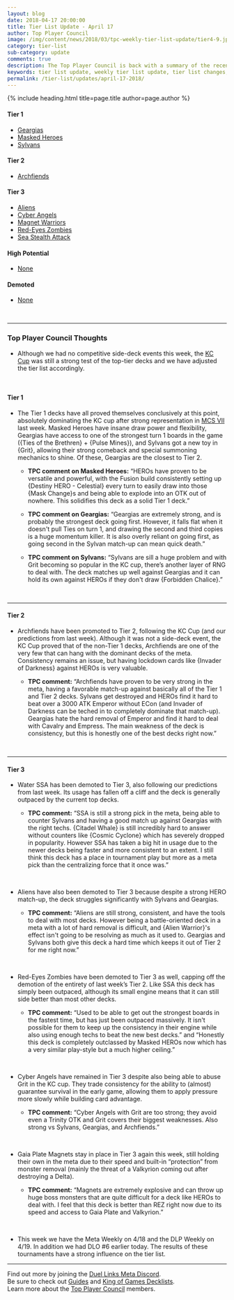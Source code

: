 ```yaml
---
layout: blog
date: 2018-04-17 20:00:00
title: Tier List Update - April 17
author: Top Player Council
image: /img/content/news/2018/03/tpc-weekly-tier-list-update/tier4-9.jpg
category: tier-list
sub-category: update
comments: true
description: The Top Player Council is back with a summary of the recent tier list update. Check out their decisions and reasoning to stay relevant in the current meta. This update includes changes to Archfiends, Destiny HEROs, Masked HEROs and Geargia.
keywords: tier list update, weekly tier list update, tier list changes, buffs, nerfs, april 17 2018
permalink: /tier-list/updates/april-17-2018/
---
```


{% include heading.html title=page.title author=page.author %}

#### Tier 1
- [Geargias](/tier-list/deck-types/geargias)
- [Masked Heroes](/tier-list/deck-types/masked-heroes)
- [Sylvans](/tier-list/deck-types/sylvans/)  

#### Tier 2
- [Archfiends](/tier-list/deck-types/archfiends/) 

#### Tier 3
- [Aliens](/tier-list/deck-types/aliens/) 
- [Cyber Angels](/tier-list/deck-types/cyber-angels/) 
- [Magnet Warriors](/tier-list/deck-types/magnet-warriors/) 
- [Red-Eyes Zombies](/tier-list/deck-types/red-eyes-zombies/) 
- [Sea Stealth Attack](/tier-list/deck-types/sea-stealth-attack/)

#### High Potential
- [None]()

#### Demoted
- [None]()

<br>

---

### Top Player Council Thoughts

* Although we had no competitive side-deck events this week, the [KC Cup](/tournaments/kc-cup/april-2018/report/) was still a strong test of the top-tier decks and we have adjusted the tier list accordingly.   

<br>

#### Tier 1  

* The Tier 1 decks have all proved themselves conclusively at this point, absolutely dominating the KC cup after strong representation in [MCS VII](/tournaments/meta-championship-series/7/report/) last week. Masked Heroes have insane draw power and flexibility, Geargias have access to one of the strongest turn 1 boards in the game ({Ties of the Brethren} + {Pulse Mines}), and Sylvans got a new toy in {Grit}, allowing their strong comeback and special summoning mechanics to shine. Of these, Geargias are the closest to Tier 2.  

    * **TPC comment on Masked Heroes:** “HEROs have proven to be versatile and powerful,  with the Fusion build consistently setting up {Destiny HERO - Celestial} every turn to easily draw into those {Mask Change}s and being able to explode into an OTK out of nowhere. This solidifies this deck as a solid Tier 1 deck.”  

    * **TPC comment on Geargias:** “Geargias are extremely strong, and is probably the strongest deck going first. However, it falls flat when it doesn't pull Ties on turn 1, and drawing the second and third copies is a huge momentum killer. It is also overly reliant on going first, as going second in the Sylvan match-up can mean quick death.”  

    * **TPC comment on Sylvans:** “Sylvans are sill a huge problem and with Grit becoming so popular in the KC cup, there’s another layer of RNG to deal with. The deck matches up well against Geargias and it can hold its own against HEROs if they don't draw {Forbidden Chalice}.”  
    
<br>

---

#### Tier 2  

* Archfiends have been promoted to Tier 2, following the KC Cup (and our predictions from last week). Although it was not a side-deck event, the KC Cup proved that of the non-Tier 1 decks, Archfiends are one of the very few that can hang with the dominant decks of the meta. Consistency remains an issue, but having lockdown cards like {Invader of Darkness} against HEROs is very valuable.  

    * **TPC comment:** “Archfiends have proven to be very strong in the meta, having a favorable match-up against basically all of the Tier 1 and Tier 2 decks. Sylvans get destroyed and HEROs find it hard to beat over a 3000 ATK Emperor without ECon (and Invader of Darkness can be teched in to completely dominate that match-up). Geargias hate the hard removal of Emperor and find it hard to deal with Cavalry and Empress. The main weakness of the deck is consistency, but this is honestly one of the best decks right now.”  

<br>

---

#### Tier 3  

* Water SSA has been demoted to Tier 3, also following our predictions from last week. Its usage has fallen off a cliff and the deck is generally outpaced by the current top decks.  

    * **TPC comment:** “SSA is still a strong pick in the meta, being able to counter Sylvans and having a good match up against Geargias with the right techs. {Citadel Whale} is still incredibly hard to answer without counters like {Cosmic Cyclone} which has severely dropped in popularity. However SSA has taken a big hit in usage due to the newer decks being faster and more consistent to an extent. I still think this deck has a place in tournament play but more as a meta pick than the centralizing force that it once was.”  

<br>

* Aliens have also been demoted to Tier 3 because despite a strong HERO match-up, the deck struggles significantly with Sylvans and Geargias.  

    * **TPC comment:** “Aliens are still strong, consistent, and have the tools to deal with most decks. However being a battle-oriented deck in a meta with a lot of hard removal is difficult, and {Alien Warrior}'s effect isn't going to be resolving as much as it used to. Geargias and Sylvans both give this deck a hard time which keeps it out of Tier 2 for me right now.”  

<br>

* Red-Eyes Zombies have been demoted to Tier 3 as well, capping off the demotion of the entirety of last week’s Tier 2. Like SSA this deck has simply been outpaced, although its small engine means that it can still side better than most other decks.  

    * **TPC comment:** “Used to be able to get out the strongest boards in the fastest time, but has just been outpaced massively. It isn't possible for them to keep up the consistency in their engine while also using enough techs to beat the new best decks.” and “Honestly this deck is completely outclassed by Masked HEROs now which has a very similar play-style but a much higher ceiling.”  

<br>

* Cyber Angels have remained in Tier 3 despite also being able to abuse Grit in the KC cup. They trade consistency for the ability to (almost) guarantee survival in the early game, allowing them to apply pressure more slowly while building card advantage.  

    * **TPC comment:** “Cyber Angels with Grit are too strong; they avoid even a Trinity OTK and Grit covers their biggest weaknesses. Also strong vs Sylvans, Geargias, and Archfiends.”  

<br>

* Gaia Plate Magnets stay in place in Tier 3 again this week, still holding their own in the meta due to their speed and built-in “protection” from monster removal (mainly the threat of a Valkyrion coming out after destroying a Delta).  

    * **TPC comment:** “Magnets are extremely explosive and can throw up huge boss monsters that are quite difficult for a deck like HEROs to deal with. I feel that this deck is better than REZ right now due to its speed and access to Gaia Plate and Valkyrion.”  

<br>

* This week we have the Meta Weekly on 4/18 and the DLP Weekly on 4/19. In addition we had DLO #6 earlier today. The results of these tournaments have a strong influence on the tier list.  

---

Find out more by joining the [Duel Links Meta Discord](/discord/).  
Be sure to check out [Guides](/guides/) and [King of Games Decklists](/top-decks/).  
Learn more about the [Top Player Council](/top-player-council/) members.   